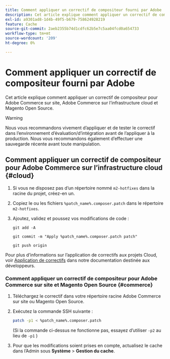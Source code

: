 ```yaml
---
title: Comment appliquer un correctif de compositeur fourni par Adobe
description: Cet article explique comment appliquer un correctif de compositeur pour Adobe Commerce sur site, Adobe Commerce sur l’infrastructure cloud et Magento Open Source.
exl-id: a9301ad8-1d4b-49f5-b679-758624928219
feature: Cache
source-git-commit: 2aeb2355b74d1cdfc62b5e7c5aa04fcd0a654733
workflow-type: tm+mt
source-wordcount: '209'
ht-degree: 0%

---
```


# Comment appliquer un correctif de compositeur fourni par Adobe

Cet article explique comment appliquer un correctif de compositeur pour Adobe Commerce sur site, Adobe Commerce sur l’infrastructure cloud et Magento Open Source.

>[!WARNING]
>
>Nous vous recommandons vivement d’appliquer et de tester le correctif dans l’environnement d’évaluation/d’intégration avant de l’appliquer à la production. Nous vous recommandons également d’effectuer une sauvegarde récente avant toute manipulation.

## Comment appliquer un correctif de compositeur pour Adobe Commerce sur l’infrastructure cloud {#cloud}

1. Si vous ne disposez pas d’un répertoire nommé `m2-hotfixes` dans la racine du projet, créez-en un.
1. Copiez le ou les fichiers `%patch_name%.composer.patch` dans le répertoire `m2-hotfixes`.
1. Ajoutez, validez et poussez vos modifications de code :

   ```git
   git add -A
   ```

   ```git
   git commit -m "Apply %patch_name%.composer.patch patch"
   ```

   ```git
   git push origin
   ```

Pour plus d’informations sur l’application de correctifs aux projets Cloud, voir [Application de correctifs](https://experienceleague.adobe.com/fr/docs/commerce-cloud-service/user-guide/develop/upgrade/apply-patches) dans notre documentation destinée aux développeurs.

### Comment appliquer un correctif de compositeur pour Adobe Commerce sur site et Magento Open Source {#commerce}

1. Téléchargez le correctif dans votre répertoire racine Adobe Commerce sur site ou Magento Open Source.
1. Exécutez la commande SSH suivante :

   ```bash
   patch -p1 < %patch_name%.composer.patch
   ```

   (Si la commande ci-dessus ne fonctionne pas, essayez d’utiliser `-p2` au lieu de `-p1` )

1. Pour que les modifications soient prises en compte, actualisez le cache dans l’Admin sous **Système** > **Gestion du cache**.
